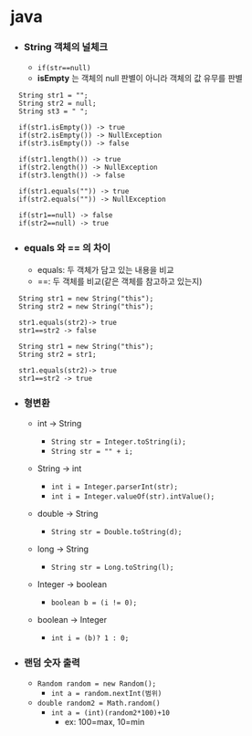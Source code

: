 # java

- ### String 객체의 널체크
   - `if(str==null)`
   - **isEmpty** 는 객체의 null 판별이 아니라 객체의 값 유무를 판별
```
  String str1 = "";
  String str2 = null;
  String st3 = " ";

  if(str1.isEmpty()) -> true
  if(str2.isEmpty()) -> NullException
  if(str3.isEmpty()) -> false

  if(str1.length()) -> true
  if(str2.length()) -> NullException
  if(str3.length()) -> false

  if(str1.equals("")) -> true
  if(str2.equals("")) -> NullException

  if(str1==null) -> false
  if(str2==null) -> true
```
 - ### equals 와 == 의 차이
   - equals: 두 객체가 담고 있는 내용을 비교
   - ==: 두 객체를 비교(같은 객체를 참고하고 있는지)
```
  String str1 = new String("this");
  String str2 = new String("this");

  str1.equals(str2)-> true
  str1==str2 -> false
```

```
  String str1 = new String("this");
  String str2 = str1;

  str1.equals(str2)-> true
  str1==str2 -> true
```

- ### 형변환
  - int -> String
    - `String str = Integer.toString(i);`
    - `String str = "" + i;`

  - String -> int
    - `int i = Integer.parserInt(str);`
    - `int i = Integer.valueOf(str).intValue();`

  - double -> String
    - `String str = Double.toString(d);`

  - long -> String
    - `String str = Long.toString(l);`

  - Integer -> boolean
    - `boolean b = (i != 0);`

  - boolean -> Integer
    - `int i = (b)? 1 : 0;`

- ### 랜덤 숫자 출력
  - `Random random = new Random();`
    - `int a = random.nextInt(범위)`
  - `double random2 = Math.random()`
    - `int a = (int)(random2*100)+10`
      - ex: 100=max, 10=min  
